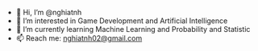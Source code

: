 - 👋 Hi, I’m @nghiatnh
- 👀 I’m interested in Game Development and Artificial Intelligence
- 🌱 I’m currently learning Machine Learning and Probability and Statistic
- 📫 Reach me: nghiatnh02@gmail.com

<!---
nghiatnh/nghiatnh is a ✨ special ✨ repository because its `README.md` (this file) appears on your GitHub profile.
You can click the Preview link to take a look at your changes.
--->
